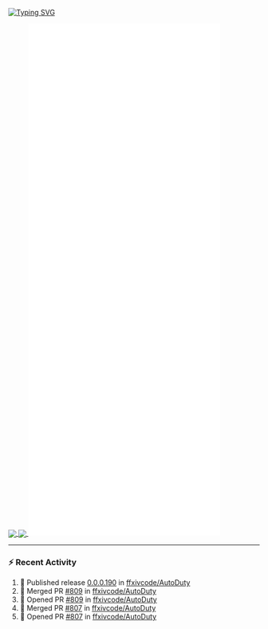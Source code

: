 [![Typing SVG](https://readme-typing-svg.demolab.com?font=Fira+Code&duration=1000&pause=1000&multiline=true&repeat=false&width=435&lines=Simon+Latusek+%7C+Gameplay+Engineer)](https://git.io/typing-svg)

<a href="https://github.com/anuraghazra/github-readme-stats">
  <img height=200 align="center" src="https://github-readme-stats.vercel.app/api?username=erdelf&theme=radical" />
</a>
<a href="https://github.com/anuraghazra/convoychat">
  <img height=200 align="center" src="https://streak-stats.demolab.com?user=erdelf&theme=radical&mode=weekly" />
</a>

<picture>
  <img src="/github-metrics.svg" alt="Metrics">
</picture>

---

### :zap: Recent Activity
<!--START_SECTION:activity-->
1. 🚀 Published release [0.0.0.190](https://github.com/ffxivcode/AutoDuty/releases/tag/0.0.0.190) in [ffxivcode/AutoDuty](https://github.com/ffxivcode/AutoDuty)
2. 🎉 Merged PR [#809](https://github.com/ffxivcode/AutoDuty/pull/809) in [ffxivcode/AutoDuty](https://github.com/ffxivcode/AutoDuty)
3. 💪 Opened PR [#809](https://github.com/ffxivcode/AutoDuty/pull/809) in [ffxivcode/AutoDuty](https://github.com/ffxivcode/AutoDuty)
4. 🎉 Merged PR [#807](https://github.com/ffxivcode/AutoDuty/pull/807) in [ffxivcode/AutoDuty](https://github.com/ffxivcode/AutoDuty)
5. 💪 Opened PR [#807](https://github.com/ffxivcode/AutoDuty/pull/807) in [ffxivcode/AutoDuty](https://github.com/ffxivcode/AutoDuty)
<!--END_SECTION:activity-->

<!--
**erdelf/erdelf** is a ✨ _special_ ✨ repository because its `README.md` (this file) appears on your GitHub profile.

Here are some ideas to get you started:

- 🔭 I’m currently working on ...
- 🌱 I’m currently learning ...
- 👯 I’m looking to collaborate on ...
- 🤔 I’m looking for help with ...
- 💬 Ask me about ...
- 📫 How to reach me: ...
- 😄 Pronouns: ...
- ⚡ Fun fact: ...
-->
